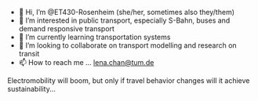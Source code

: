 - 👋 Hi, I’m @ET430-Rosenheim (she/her, sometimes also they/them)
- 👀 I’m interested in public transport, especially S-Bahn, buses and demand responsive transport
- 🌱 I’m currently learning transportation systems
- 💞️ I’m looking to collaborate on transport modelling and research on transit
- 📫 How to reach me ...
lena.chan@tum.de

Electromobility will boom, but only if travel behavior changes will it achieve sustainability...

<!---
ET430-Rosenheim/ET430-Rosenheim is a ✨ special ✨ repository because its `README.md` (this file) appears on your GitHub profile.
You can click the Preview link to take a look at your changes.
--->
